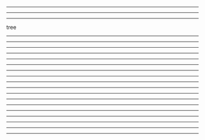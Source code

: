 - -  -   -    -     -      -       -        -         -         -       -      -     -    -   -  - -
- -  -   -    -     -      -       -        -         -         -       -      -     -    -   -  - -
- -  -   -    -     -      -       -        -         -         -       -      -     -    -   -  - -
tree
- -  -   -    -     -      -       -        -         -         -       -      -     -    -   -  - -
- -  -   -    -     -      -       -        -         -         -       -      -     -    -   -  - -
- -  -   -    -     -      -       -        -         -         -       -      -     -    -   -  - -

- -  -   -    -     -      -       -        -         -         -       -      -     -    -   -  - -

- -  -   -    -     -      -       -        -         -         -       -      -     -    -   -  - -

- -  -   -    -     -      -       -        -         -         -       -      -     -    -   -  - -

- -  -   -    -     -      -       -        -         -         -       -      -     -    -   -  - -

- -  -   -    -     -      -       -        -         -         -       -      -     -    -   -  - -

- -  -   -    -     -      -       -        -         -         -       -      -     -    -   -  - -

- -  -   -    -     -      -       -        -         -         -       -      -     -    -   -  - -

- -  -   -    -     -      -       -        -         -         -       -      -     -    -   -  - -

- -  -   -    -     -      -       -        -         -         -       -      -     -    -   -  - -

- -  -   -    -     -      -       -        -         -         -       -      -     -    -   -  - -

- -  -   -    -     -      -       -        -         -         -       -      -     -    -   -  - -

- -  -   -    -     -      -       -        -         -         -       -      -     -    -   -  - -

- -  -   -    -     -      -       -        -         -         -       -      -     -    -   -  - -

- -  -   -    -     -      -       -        -         -         -       -      -     -    -   -  - -

- -  -   -    -     -      -       -        -         -         -       -      -     -    -   -  - -

